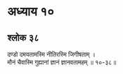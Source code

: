 # अध्याय १०

## श्लोक ३८

दण्डो दमयतामस्मि नीतिरस्मि जिगीषताम् ।<br>मौनं चैवास्मि गुह्यानां ज्ञानं ज्ञानवतामहम् ॥ १०-३८॥<br><br>

